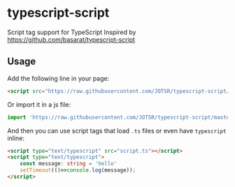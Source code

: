 # typescript-script
Script tag support for TypeScript
Inspired by https://github.com/basarat/typescript-script

## Usage
Add the following line in your page: 
```html
<script src="https://raw.githubusercontent.com/JOTSR/typescript-script/master/transpiler.js" type="module"></script>
```
Or import it in a js file:
```js
import 'https://raw.githubusercontent.com/JOTSR/typescript-script/master/transpiler.js'
```

And then you can use script tags that load `.ts` files or even have `typescript` inline: 
```html
<script type="text/typescript" src="script.ts"></script>
<script type="text/typescript">
    const message: string = 'hello'
    setTimeout(()=>console.log(message));
</script>
```
